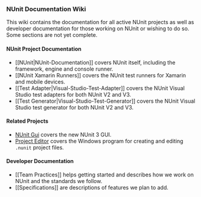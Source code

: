 ### NUnit Documentation Wiki
This wiki contains the documentation for all active NUnit projects as well as developer documentation for those working on NUnit or wishing to do so. Some sections are not yet complete.

#### NUnit Project Documentation
 * [[NUnit|NUnit-Documentation]] covers NUnit itself, including the framework, engine and console runner.
 * [[NUnit Xamarin Runners]] covers the NUnit test runners for Xamarin and mobile devices.
 * [[Test Adapter|Visual-Studio-Test-Adapter]] covers the NUnit Visual Studio test adapters for both NUnit V2 and V3.
 * [[Test Generator|Visual-Studio-Test-Generator]] covers the NUnit Visual Studio test generator for both NUnit V2 and V3.

#### Related Projects
 * [NUnit Gui](https://github.com/CharliePoole/nunit-gui/wiki) covers the new NUnit 3 GUI.
 * [Project Editor](http://github.com/CharliePoole/nunit-project-editor/wiki/Project-Editor) covers the Windows program for creating and editing `.nunit` project files.

#### Developer Documentation
 * [[Team Practices]] helps getting started and describes how we work on NUnit and the standards we follow.
 * [[Specifications]] are descriptions of features we plan to add.
